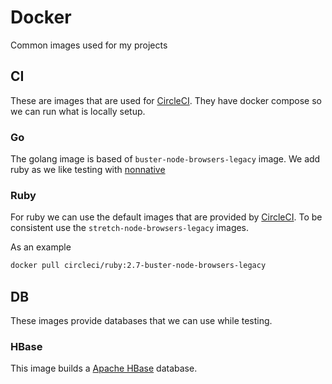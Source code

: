 # Docker

Common images used for my projects

## CI

These are images that are used for [CircleCI](https://circleci.com/). They have docker compose so we can run what is locally setup.

### Go

The golang image is based of `buster-node-browsers-legacy` image. We add ruby as we like testing with [nonnative](https://github.com/alexfalkowski/nonnative)

### Ruby

For ruby we can use the default images that are provided by [CircleCI](https://hub.docker.com/r/circleci/ruby/tags). To be consistent use the `stretch-node-browsers-legacy` images.

As an example

```sh
docker pull circleci/ruby:2.7-buster-node-browsers-legacy
```

## DB

These images provide databases that we can use while testing.

### HBase

This image builds a [Apache HBase](https://hbase.apache.org/book.html) database.
